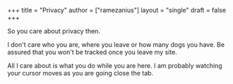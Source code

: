 +++
title = "Privacy"
author = ["ramezanius"]
layout = "single"
draft = false
+++

So you care about privacy then.

I don't care who you are, where you leave or how many dogs you have. Be
assured that you won't be tracked once you leave my site.

All I care about is what you do while you are here. I am probably
watching your cursor moves as you are going close the tab.

